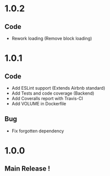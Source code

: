 # 1.0.2
## Code
* Rework loading (Remove block loading) 

# 1.0.1
## Code
* Add ESLint support (Extends Airbnb standard)
* Add Tests and code coverage (Backend)
* Add Coveralls report with Travis-CI
* Add VOLUME in Dockerfile

## Bug
* Fix forgotten dependency

# 1.0.0
## Main Release !

